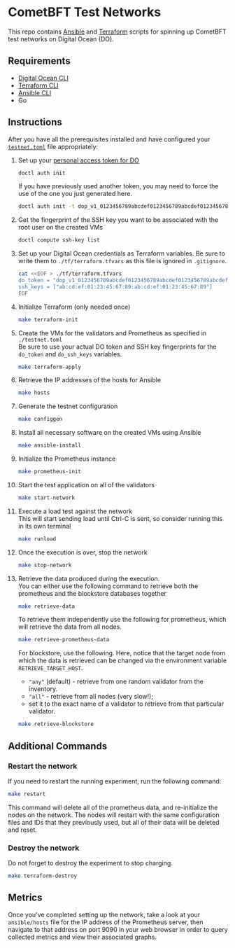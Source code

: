 # CometBFT Test Networks

This repo contains [Ansible] and [Terraform] scripts for spinning up CometBFT test networks on Digital Ocean (DO).

## Requirements

- [Digital Ocean CLI][doctl]
- [Terraform CLI][Terraform]
- [Ansible CLI][Ansible]
- Go

## Instructions

After you have all the prerequisites installed and have configured your
[`testnet.toml`](./testnet.toml) file appropriately:

1. Set up your [personal access token for DO](https://docs.digitalocean.com/reference/api/create-personal-access-token/)

    ```bash
    doctl auth init
    ```

    If you have previously used another token, you may need to force the use of the one you just generated here.

    ```bash
    doctl auth init -t dop_v1_0123456789abcdef0123456789abcdef0123456789abcdef0123456789abcdef
    ```

2. Get the fingerprint of the SSH key you want to be associated with the root user on the created VMs

    ```bash
    doctl compute ssh-key list
    ```

3. Set up your Digital Ocean credentials as Terraform variables. Be sure to write them to `./tf/terraform.tfvars` as this file is ignored in `.gitignore`.

    ```bash
    cat <<EOF > ./tf/terraform.tfvars
    do_token = "dop_v1_0123456789abcdef0123456789abcdef0123456789abcdef0123456789abcdef"
    ssh_keys = ["ab:cd:ef:01:23:45:67:89:ab:cd:ef:01:23:45:67:89"]
    EOF
    ```

4. Initialize Terraform (only needed once)

    ```bash
    make terraform-init
    ```

5. Create the VMs for the validators and Prometheus as specified in `./testnet.toml`   
    Be sure to use your actual DO token and SSH key fingerprints for the `do_token` and `do_ssh_keys` variables.

    ```bash
    make terraform-apply
    ```

6. Retrieve the IP addresses of the hosts for Ansible

    ```bash
    make hosts
    ```

7. Generate the testnet configuration

    ```bash
    make configgen
    ```

8. Install all necessary software on the created VMs using Ansible

    ```bash
    make ansible-install
    ```

9. Initialize the Prometheus instance

    ```bash
    make prometheus-init
    ```

10. Start the test application on all of the validators

    ```bash
    make start-network
    ```

11. Execute a load test against the network   
    This will start sending load until Ctrl-C is sent, so consider running this in its own terminal

    ```bash
    make runload
    ```

12. Once the execution is over, stop the network

    ```bash
    make stop-network
    ```

13. Retrieve the data produced during the execution.    
    You can either use the following command to retrieve both the prometheus and the blockstore databases together

    ```bash
    make retrieve-data
    ```

    To retrieve them independently use the following for prometheus, which will retrieve the data from all nodes.

    ```bash
    make retrieve-prometheus-data
    ```

    For blockstore, use the following. Here, notice that the target node from which the data is retrieved can be changed via the environment variable `RETRIEVE_TARGET_HOST`.
      - `"any"` (default) - retrieve from one random validator from the inventory.
      - `"all"` - retrieve from all nodes (very slow!);
      - set it to the exact name of a validator to retrieve from that particular validator.

    ```bash
    make retrieve-blockstore
    ```

## Additional Commands

### Restart the network

If you need to restart the running experiment, run the following command:

```sh
make restart
```

This command will delete all of the prometheus data, and re-initialize the nodes
on the network. The nodes will restart with the same configuration files and
IDs that they previously used, but all of their data will be deleted and reset.

### Destroy the network

Do not forget to destroy the experiment to stop charging.

```sh
make terraform-destroy
```

## Metrics

Once you've completed setting up the network, take a look at your
`ansible/hosts` file for the IP address of the Prometheus server, then navigate
to that address on port 9090 in your web browser in order to query collected
metrics and view their associated graphs.

[Ansible]: https://docs.ansible.com/ansible/latest/index.html
[Terraform]: https://www.terraform.io/docs
[doctl]: https://docs.digitalocean.com/reference/doctl/how-to/install/
